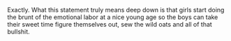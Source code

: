 Exactly. What this statement truly means deep down is that girls start doing the brunt of the emotional labor at a nice young age so the boys can take their sweet time figure themselves out, sew the wild oats and all of that bullshit. 